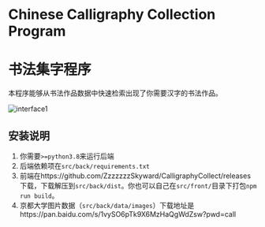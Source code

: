 # Chinese Calligraphy Collection Program

# 书法集字程序

本程序能够从书法作品数据中快速检索出现了你需要汉字的书法作品。

![interface1](assets\interface1.png)

## 安装说明

1. 你需要`>=python3.8`来运行后端
2. 后端依赖项在`src/back/requirements.txt`
3. 前端在https://github.com/ZzzzzzzSkyward/CalligraphyCollect/releases 下载，下载解压到`src/back/dist`。你也可以自己在`src/front/`目录下打包`npm run build`。
4. 京都大学图片数据（`src/back/data/images`）下载地址是https://pan.baidu.com/s/1vySO6pTk9X6MzHaQgWdZsw?pwd=call 